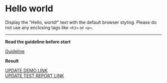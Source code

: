 # Hello world

Display the "Hello, world!" text with the default browser styling. Please do not
use any enclosing tags like `<h1>` or `<p>`.
___

**Read the guideline before start**

[Guideline](https://mate-academy.github.io/layout_task-guideline/)

**Result**

[UPDATE DEMO LINK](https://nekituchia.github.io/layout_hello-world/) <br>
[UPDATE TEST REPORT LINK](https://nekituchia.github.io/layout_hello-world/report/html_report/)
